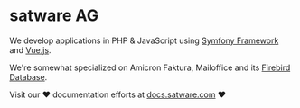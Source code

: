 # satware AG

We develop applications in PHP & JavaScript using [Symfony Framework](https://symfony.com/) and [Vue.js](https://vuejs.org/).

We're somewhat specialized on Amicron Faktura, Mailoffice and its [Firebird Database](https://github.com/FirebirdSQL).

<!-- - ⚡ hidden for no reason ㋡ ... -->

Visit our ❤ documentation efforts at [docs.satware.com](https://docs.satware.com/) ❤
